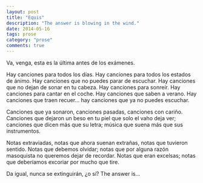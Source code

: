 ```yaml
---
layout: post
title: "Equis"
description: "The answer is blowing in the wind."
date: 2014-05-16
tags: prose
category: "prose"
comments: true
---
```


Va, venga, esta es la última antes de los exámenes.

Hay canciones para todos los días. Hay canciones para todos los estados de ánimo. Hay canciones que no puedes parar de escuchar. Hay canciones que no dejan de sonar en tu cabeza. Hay canciones para sonreír. Hay canciones para cantar en el coche. Hay canciones que saben a verano. Hay canciones que traen recuer... hay canciones que ya no puedes escuchar.

Canciones que ya sonaron, canciones pasadas, canciones con cariño. Canciones que dejaron un beso en tu piel que solo el vaho deja ver; canciones que dicen más que su letra; música que suena más que sus instrumentos.

Notas extraviadas, notas que ahora suenan extrañas, notas que tuvieron sentido. Notas que debemos olvidar; notas que por alguna razón masoquista no queremos dejar de recordar. Notas que eran excelsas; notas que deberíamos excoriar por mucho que tire.

Da igual, nunca se extinguirán, ¿o sí? The answer is...
